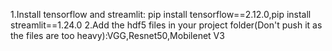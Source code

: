 1.Install tensorflow and streamlit: pip install tensorflow==2.12.0,pip install streamlit==1.24.0 
2.Add the hdf5 files in your project folder(Don't push it as the files are too heavy):VGG,Resnet50,Mobilenet V3


